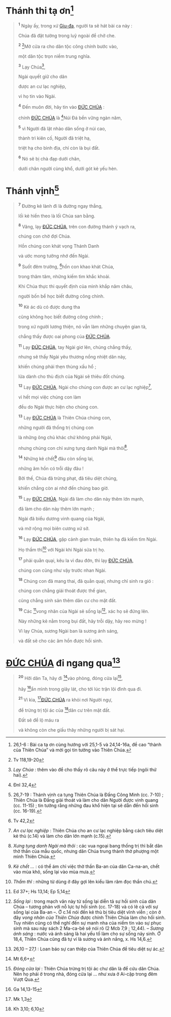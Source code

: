 # Thánh thi tạ ơn[^1-36102b37-37f9-4726-a320-d7366dd044ca]

> <sup><b>1</b></sup> Ngày ấy, trong xứ [Giu-đa](), người ta sẽ hát bài ca này :
>
> Chúa đã đặt tường trong luỹ ngoài để chở che.
>
> <sup><b>2</b></sup> [^2@-36102b37-37f9-4726-a320-d7366dd044ca]Mở cửa ra cho dân tộc công chính bước vào,
>
> một dân tộc trọn niềm trung nghĩa.
>
> <sup><b>3</b></sup> Lạy Chúa[^3-36102b37-37f9-4726-a320-d7366dd044ca],
>
> Ngài quyết giữ cho dân
>
> được an cư lạc nghiệp,
>
> vì họ tin vào Ngài.
>
> <sup><b>4</b></sup> Đến muôn đời, hãy tin vào [ĐỨC CHÚA]() :
>
> chính [ĐỨC CHÚA]() là [^3@-36102b37-37f9-4726-a320-d7366dd044ca]Núi Đá bền vững ngàn năm,
>
> <sup><b>5</b></sup> vì Người đã lật nhào dân sống ở núi cao,
>
> thành trì kiên cố, Người đã triệt hạ,
>
> triệt hạ cho bình địa, chỉ còn là bụi đất.
>
> <sup><b>6</b></sup> Nó sẽ bị chà đạp dưới chân,
>
> dưới chân người cùng khổ, dưới gót kẻ yếu hèn.

# Thánh vịnh[^4-36102b37-37f9-4726-a320-d7366dd044ca]

> <sup><b>7</b></sup> Đường kẻ lành đi là đường ngay thẳng,
>
> lối kẻ hiền theo là lối Chúa san bằng.
>
> <sup><b>8</b></sup> Vâng, lạy [ĐỨC CHÚA](), trên con đường thánh ý vạch ra,
>
> chúng con chờ đợi Chúa.
>
> Hồn chúng con khát vọng Thánh Danh
>
> và ước mong tưởng nhớ đến Ngài.
>
> <sup><b>9</b></sup> Suốt đêm trường, [^4@-36102b37-37f9-4726-a320-d7366dd044ca]hồn con khao khát Chúa,
>
> trong thâm tâm, những kiếm tìm khắc khoải.
>
> Khi Chúa thực thi quyết định của mình khắp năm châu,
>
> người bốn bể học biết đường công chính.
>
> <sup><b>10</b></sup> Kẻ ác dù có được dung tha
>
> cũng không học biết đường công chính ;
>
> trong xứ người lương thiện, nó vẫn làm những chuyện gian tà,
>
> chẳng thấy được oai phong của [ĐỨC CHÚA]().
>
> <sup><b>11</b></sup> Lạy [ĐỨC CHÚA](), tay Ngài giơ lên, chúng chẳng thấy,
>
> nhưng sẽ thấy Ngài yêu thương nồng nhiệt dân này,
>
> khiến chúng phải thẹn thùng xấu hổ ;
>
> lửa dành cho thù địch của Ngài sẽ thiêu đốt chúng.
>
> <sup><b>12</b></sup> Lạy [ĐỨC CHÚA](), Ngài cho chúng con được an cư lạc nghiệp[^5-36102b37-37f9-4726-a320-d7366dd044ca],
>
> vì hết mọi việc chúng con làm
>
> đều do Ngài thực hiện cho chúng con.
>
> <sup><b>13</b></sup> Lạy [ĐỨC CHÚA]() là Thiên Chúa chúng con,
>
> những người đã thống trị chúng con
>
> là những ông chủ khác chứ không phải Ngài,
>
> nhưng chúng con chỉ xưng tụng danh Ngài mà thôi[^6-36102b37-37f9-4726-a320-d7366dd044ca].
>
> <sup><b>14</b></sup> Những kẻ chết[^7-36102b37-37f9-4726-a320-d7366dd044ca] đâu còn sống lại,
>
> những âm hồn có trỗi dậy đâu !
>
> Bởi thế, Chúa đã trừng phạt, đã tiêu diệt chúng,
>
> khiến chẳng còn ai nhớ đến chúng bao giờ.
>
> <sup><b>15</b></sup> Lạy [ĐỨC CHÚA](), Ngài đã làm cho dân này thêm lớn mạnh,
>
> đã làm cho dân này thêm lớn mạnh ;
>
> Ngài đã biểu dương vinh quang của Ngài,
>
> và mở rộng mọi biên cương xứ sở.
>
> <sup><b>16</b></sup> Lạy [ĐỨC CHÚA](), gặp cảnh gian truân, thiên hạ đã kiếm tìm Ngài.
>
> Họ thầm thĩ[^8-36102b37-37f9-4726-a320-d7366dd044ca] với Ngài khi Ngài sửa trị họ.
>
> <sup><b>17</b></sup> phải quằn quại, kêu la vì đau đớn, thì lạy [ĐỨC CHÚA](),
>
> chúng con cũng như vậy trước nhan Ngài.
>
> <sup><b>18</b></sup> Chúng con đã mang thai, đã quằn quại, nhưng chỉ sinh ra gió :
>
> chúng con chẳng giải thoát được thế gian,
>
> cũng chẳng sinh sản thêm dân cư cho mặt đất.
>
> <sup><b>19</b></sup> Các [^6@-36102b37-37f9-4726-a320-d7366dd044ca]vong nhân của Ngài sẽ sống lại[^10-36102b37-37f9-4726-a320-d7366dd044ca], xác họ sẽ đứng lên.
>
> Này những kẻ nằm trong bụi đất, hãy trỗi dậy, hãy reo mừng !
>
> Vì lạy Chúa, sương Ngài ban là sương ánh sáng,
>
> và đất sẽ cho các âm hồn được hồi sinh.

# [ĐỨC CHÚA]() đi ngang qua[^11-36102b37-37f9-4726-a320-d7366dd044ca]

> <sup><b>20</b></sup> Hỡi dân Ta, hãy đi [^7@-36102b37-37f9-4726-a320-d7366dd044ca]vào phòng, đóng cửa lại[^12-36102b37-37f9-4726-a320-d7366dd044ca],
>
> hãy [^8@-36102b37-37f9-4726-a320-d7366dd044ca]ẩn mình trong giây lát, cho tới lúc trận lôi đình qua đi.
>
> <sup><b>21</b></sup> Vì kìa, [^9@-36102b37-37f9-4726-a320-d7366dd044ca][ĐỨC CHÚA]() ra khỏi nơi Người ngự,
>
> để trừng trị tội ác của [^10@-36102b37-37f9-4726-a320-d7366dd044ca]dân cư trên mặt đất.
>
> Đất sẽ để lộ máu ra
>
> và không còn che giấu thây những người bị sát hại.

[^1-36102b37-37f9-4726-a320-d7366dd044ca]: 26,1-6 : Bài ca tạ ơn cùng hướng với 25,1-5 và 24,14-16a, đề cao “thành của Thiên Chúa” và mời gọi tin tưởng vào Thiên Chúa.

[^3-36102b37-37f9-4726-a320-d7366dd044ca]: _Lạy Chúa_ : thêm vào để cho thấy rõ câu này ở thể trực tiếp (ngôi thứ hai).

[^4-36102b37-37f9-4726-a320-d7366dd044ca]: 26,7-19 : Thánh vịnh ca tụng Thiên Chúa là Đấng Công Minh (cc. 7-10) ; Thiên Chúa là Đấng giải thoát và làm cho dân Người được vinh quang (cc. 11-15) ; tin tưởng rằng những đau khổ hiện tại sẽ dẫn đến hồi sinh (cc. 16-19).

[^5-36102b37-37f9-4726-a320-d7366dd044ca]: _An cư lạc nghiệp_ : Thiên Chúa cho an cư lạc nghiệp bằng cách tiêu diệt kẻ thù (c.14) và làm cho dân lớn mạnh (c.15).

[^6-36102b37-37f9-4726-a320-d7366dd044ca]: _Xưng tụng danh Ngài mà thôi_ : các vua ngoại bang thống trị thì bắt dân thờ thần của mẫu quốc, nhưng dân Chúa trung thành thờ phượng một mình Thiên Chúa.

[^7-36102b37-37f9-4726-a320-d7366dd044ca]: _Kẻ chết_ _..._ : có thể ám chỉ việc thờ thần Ba-an của dân Ca-na-an, chết vào mùa khô, sống lại vào mùa mưa.

[^8-36102b37-37f9-4726-a320-d7366dd044ca]: _Thầm thĩ_ : những từ dùng ở đây gợi lên kiểu lâm râm đọc thần chú.

[^10-36102b37-37f9-4726-a320-d7366dd044ca]: _Sống lại_ : trong mạch văn này từ sống lại diễn tả sự hồi sinh của dân Chúa – tương phản với nỗ lực tự hồi sinh (cc. 17-18) và có lẽ cả với sự sống lại của Ba-an –. Ở c.14 nói đến kẻ thù bị tiêu diệt vĩnh viễn ; còn ở đây _vong nhân của Thiên Chúa_ được chính Thiên Chúa làm cho hồi sinh. Tuy nhiên cũng có thể nghĩ đến sự manh nha của niềm tin vào sự phục sinh mà sau này sách 2 Ma-ca-bê sẽ nói rõ (2 Mcb 7,9 ; 12,44). – _Sương ánh sáng_ : nước và ánh sáng là hai yếu tố làm cho sự sống nảy sinh. Ở 18,4, Thiên Chúa cũng đã tự ví là sương và ánh nắng, x. Hs 14,6.

[^11-36102b37-37f9-4726-a320-d7366dd044ca]: 26,10 – 27,1 : Loan báo sự can thiệp của Thiên Chúa để tiêu diệt sự ác.

[^12-36102b37-37f9-4726-a320-d7366dd044ca]: _Đóng cửa lại_ : Thiên Chúa trừng trị tội ác chư dân là để cứu dân Chúa. Nên họ phải ở trong nhà, đóng cửa lại ... như xưa ở Ai-cập trong đêm Vượt Qua.

[^2@-36102b37-37f9-4726-a320-d7366dd044ca]: Tv 118,19-20

[^3@-36102b37-37f9-4726-a320-d7366dd044ca]: Đnl 32,4

[^4@-36102b37-37f9-4726-a320-d7366dd044ca]: Tv 42,2

[^6@-36102b37-37f9-4726-a320-d7366dd044ca]: Ed 37+; Hs 13,14; Ep 5,14

[^7@-36102b37-37f9-4726-a320-d7366dd044ca]: Mt 6,6+

[^8@-36102b37-37f9-4726-a320-d7366dd044ca]: Ga 14,13-15

[^9@-36102b37-37f9-4726-a320-d7366dd044ca]: Mk 1,3

[^10@-36102b37-37f9-4726-a320-d7366dd044ca]: Kh 3,10; 6,10
